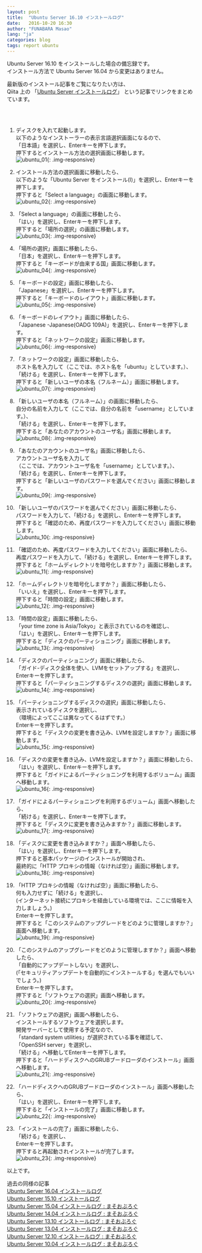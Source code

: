 ```yaml
---
layout: post
title:  "Ubuntu Server 16.10 インストールログ"
date:   2016-10-20 16:30
author: "FUNABARA Masao"
lang: "ja"
categories: blog
tags: report ubuntu
---
```


Ubuntu Server 16.10 をインストールした場合の備忘録です。  
インストール方法で Ubuntu Server 16.04 から変更はありません。

最新版のインストール記事をご覧になりたい方は、  
Qiita 上の 「[Ubuntu Server インストールログ](http://qiita.com/masoo/items/307f49d0606cabb90f93)」
という記事でリンクをまとめています。  

<br><br>

1. ディスクを入れて起動します。  
   以下のようなインストーラーの表示言語選択画面になるので、  
   「日本語」を選択し、Enterキーを押下します。  
   押下するとインストール方法の選択画面に移動します。  
   ![ubuntu_01](https://lh3.googleusercontent.com/1axRzzvYUxByS1Wi1z1wzdM-khqlKRlrY5XJ0i1I4ElN_R3eXkHmb61xW4KO0xSI-1ZnnRtj2hpp5KkTgaLuoiQk9pMZnK7G_3uwxnGhwpPlKKxSxFP-8UYQZZ093Gx1D1YIfRLJLyP4ZyjsjeQoLx1wET_Oj8x9fwoiwKu3981zYaPKKAU21rgBIDTzlEgHQYzFWCi4oulnWowc1cYCZJu42tuqjyXG9HmBBsdSpdKSz04VeRo3B041oWoTS6R5VgreOVRKFIlvUoMbVgLTVqIZYaL7mHUyqE1qRIaf7kqLS1zg93zO08qx5yqv2FmaQd3zrTnNwPRdR_1-ouqr0_iT601k_8XNxN6xMXTpRyMnNoynMvrQMPDPKCKlvDgJw7vjrxakbkBN-VIgoNLb3HwQILRVZ2WXtDqg3BCiMryBgnHbi6ANzMpFsjkdAvOJ9eCLzbqZQEnbVKtGHbm9QO4_WJK2wLcQbERHLwpABkR_asSXN0PLtokN4fY6ccrzQD6uh6Z0PQjM6Gekv1D7wQdS9N838KvAzpbXeP1BFHmDDKL0DqI039dOXdrntsAwfZ5V0iuk3ul14uTv_ZP0fTVlOX9ZjTCwW1wgtgNGETLWh63X=w400-h300-no){: .img-responsive}  
   
1. インストール方法の選択画面に移動したら、  
   以下のような「Ubuntu Server をインストール(I)」を選択し、Enterキーを押下します。  
   押下すると「Select a language」の画面に移動します。  
   ![ubuntu_02](https://lh3.googleusercontent.com/HZqKeUkm24ASSOEscEK2OD4MxVcDE3aatsdovaqGfHTJlqv9ud6vmyvw_4XpKj5J-C9mmoHTKgK-ELdveYnmHqlZjM1rgujJqT_9U1WFPkkhz6yItFgvfqWyKFpy3f_4N8Gm30b8dnM98n8NTyXo2TDPjfMMR43Vahs8L6HEV_mpBC_Jy82Z0YYjATHNHzFSHxbgii3IOwjv8oiD3ic4-QT8xFwB3h_KJ-1pLja3MiqzbFGd3sUaOj0kx4KEJ7R1AcKmh2_qBn0WjaQlpuk0eG8-Fa7QZFdr4_E_8Yq695lBBPu_NxMP1L6S93fyHuiXEuZd8GOOLl_WvFJeSI8Tx8U3-1X5acjRsB2LbcyvUtG2Sv5fK3O84Ewd3DXFAaeViN-UWEWscl7cp0QRXhV4JLiBDS2SyjdsNLzzpN__3DP4T0rYr9qePLCyG7aBeqjxx0ktZLbaSI84jLMHwZzpCLfKQGvkP1aF9HFOBdoDLCr6hocOBi7u8WgZumAzjc02ZYQSlRg-1IH62XNdkjwMhy_u3MImzT4zRFI0jSHlDi5VMGG5nJZPqnRrE_T9AryHB2Adnt6ljf4H3C8t8RLyvAKlGvAn0f-7aaSFJfYj9luW7aeU=w400-h300-no){: .img-responsive}  
   
1. 「Select a language」の画面に移動したら、  
   「はい」を選択し、Enterキーを押下します。  
   押下すると「場所の選択」の画面に移動します。  
   ![ubuntu_03](https://lh3.googleusercontent.com/Q2mWmoRLCNiFyWNXcooTqB0ostJI09RbxMMzSfgiU7Gf8vTTFJJ7nf6w69XqRurrgzvSwN81Dou0IKqK-AH4BWhtrHAhmx2kTYizNSwYRYiDAi10W6M-PUEL7FScR63Am-gmWiRIttSmz5thdFVrcoabuUjUe8Xt7tGnuQLOoVdmlqNv_JxJVaLMlKnoSvsoZZoeKR1oErCrZTOrHCOHeZlhCy0bLdg00dywEz7abbK2lXGxYJpLgO-2_dd4wkYnEN12xnnMdNxQ_hF9bjqRpLcPZkmfiDMbT4rSmVYLuZ3rtT-OgzGK7-8DbuoLO_CX4JYSWbDrcxgU5uMpnXktkQvIEi8mA_yKmk3SfPKtoquxm1XwAXrZBLPamMyDASRtChS02MlPv8FGffpUgOS2nYKvIMixL9aJNHeRxKExOp0VMCug6kooahtiBmInx5-Upe9yZoMyke_emfmg4CVq8riiimfIrwJ7e0xyephOQpRm_WAfWjRC7tSphuS4RDM9Hq1yVEprD6D2ByVry5DH4oQef1YSZzZolPC6ASkb0KbMTojWE0SZINXDGbJzR-lFUrCUIWWIZOdeZGJ19-HWEz5n_zycuryDHZgiBPmkYtiz5hzJ=w400-h300-no){: .img-responsive}  
   
1. 「場所の選択」画面に移動したら、  
   「日本」を選択し、Enterキーを押下します。  
   押下すると「キーボードが由来する国」画面に移動します。  
   ![ubuntu_04](https://lh3.googleusercontent.com/LiDScQk4KTZTf0FhWa1IMwkSWbDCIQppv_oWISj9P7Gdp49YAPe4om4EavZstjN0qCzXHOLvXDzPOyJ57eheMw8RVPEdiEb2RO-lOFzQqq4G_NdQnRThkUAGS-PmdhVDFNkTkmN3TJ2BN08PAiVZRq3w3fZusbHpNAJkiVyeTpyUVwQUgercseWwzufRa1BMuTWN6I1PzPIMGdhAPqcgWZ2sES-T5u6p_V90Qshj8eRdKaFCLTMXGYUZ9bOjBhAdOlqArV5LQhiESzMFduAvWjTdXz8pOOXn0RusVWARAqL0FuATkb_IYJX9_KwNkK2EXw22acu3Zmfr27uKzttCRpIrWMTkE3cl1TWK0cQ5inWJczdc19ecvY3yszTzLwxYGRPI5ZS71ENid6Z2nxiE_yXAHNkR-M-2JoglTennngg7Mr57F6nAs49YtzVNz0OVMB98S7bNXra7fosch0bBaKzGHEEDz3IRVaKX9uTDUZuDETkXIDh3UY_9K2m3mHRlI22kOExCcpgbxpMn_6Hbt49MOTzx2n9aGFfDAyL1ts_BLWJt4cg3wsmdOgraNtMd-kfE-o4X2kusv6EI-WpbxgBGTGtwVvSPY2HQ6TIjsuW_aFJB=w400-h300-no){: .img-responsive}  
   
1. 「キーボードの設定」画面に移動したら、  
   「Japanese」を選択し、Enterキーを押下します。  
   押下すると「キーボードのレイアウト」画面に移動します。  
   ![ubuntu_05](https://lh3.googleusercontent.com/FBcZdiaH5St1pwLkaTgxFFKSHQvceqAT2WXNjJioSwMWVKOkrvvnOYyrKcNtqV862vkJ4trFkp0BVWVfEI2iNIS8OHcipuCYV6rbp9p3zNK4pUnU9e6Gono9RtKBKUYcNusNIEpLYm4EzASFNsMBIxWe7Bby5xVLI7Rt55paNo1CGTqo9ZUbgAv7y3j40nqKcoz9GlbpJRx5Y1xgJ0BAwjBdUSF-NNwsjt92JoHrdtp4u13mCpO-D7r6-XOPaeCd2zs_yeQWlasXu-or0NWsf2CmJd8zj7D_FGqSu-MiReG73pBhEMo42DBdwrUCuU6NBIdmYH2NAGxpbwsoXPtaCy45DjThJ4OLDSC-B5EOlURrKgfzexAZI2lWKhkv_KSZGSPhy11BMl8zdI7FhFMNfkP13k6mYycbQ98zkMtRgRBi-w3m-w7hb81Vawx_f4BtUVwzJmWdiodHoIDGTI42qbsL9FAQq1F7GArsL0XmhtCuKGND5L_SdT-jrV8-232LDVOg5BO22Tn-qGp37GSekWurCmf8V4BKUZjUUCt3k8G3i8hTTyjc2KKBfs2kkr-k32oGzjYcq6dHe_SxxGS1nJE6bk_567vBUjg4aln6UAj4b1uN=w400-h300-no){: .img-responsive}  
   
1. 「キーボードのレイアウト」画面に移動したら、  
   「Japanese -Japanese(OADG 109A)」を選択し、Enterキーを押下します。  
   押下すると「ネットワークの設定」画面に移動します。  
   ![ubuntu_06](https://lh3.googleusercontent.com/5YFqWd7CY8AAlBRT89uZTDVOD-HoH9gHK3Giyu2hfw54Z9J08UyO91BcjOL4ZsVFBIdKc1wOVUgh2iZzM2d4HwQeA2iVmwAOB-bgA4uW35AuUoNCECBXwZAisPMTwfX0sDPJPdEXwHHj1NcW7hsL2LbSUQo37GEMq5a4yd7VUKv-UYHibQBMPQudGSYJEyhF7L8MdanaMRnoD-fbB6cwC94PVJ_9jWidoUcYuqPobKY9uPKh33rYDXjYL2bIGBjAyMsZhHr6jCf7GfsOGT7C-O7l8F8vgsK6QJ9JZHnOOy8Vn36XAIP7DVngvpIEkFwDb2RRSV4tdUl-6b1adD1xDNImy4SY-SW_bwhxF-6Aw9z16t6ZncPuOuUtcTcYdj2aBzAJtoOnqVe7g_RVLJndZzyxNEl9Xr540mx16ce0Il00l3g6W_IG3NS50aFz9-c_NmZ5f0BzouaLhkgFTVsy07kA622rfBYz8bq3z1Uj3DghuWwkbPzX_DKZNSTSyNHWT5JPAHBAC2UQrWzc5BYEzUOcck7bDvs658BiEBWz_AJeomQfGLNdfWvX1q4ohkwodrTwVgNjr7hoiVLwJlqi41nXYETOxW66jRPhLqES1e180o0t=w400-h300-no){: .img-responsive}  
   
1. 「ネットワークの設定」画面に移動したら、  
   ホスト名を入力して（ここでは、ホスト名を「ubuntu」としています。）、  
   「続ける」を選択し、Enterキーを押下します。  
   押下すると「新しいユーザの本名（フルネーム）」画面に移動します。  
   ![ubuntu_07](https://lh3.googleusercontent.com/uFc08M7ciAOkMfKG9v7dIi6T6Bv79x86PhjonyDCgJgysfeBjur7jPc1vUM_TG0Aq_7XNfbTPjV91r746Xhapc1TIZK6pBvQ1I_jtxwu1ThAF6g2xfepuKogXRvMJGHlVyZM7VpdTLYxFVp4ryBCWFSz_Hr8tkN55orYqtCdcnSG2XtndktblTipMPPql-_5Y-Z6CbokwlxJ3rVVvRR_XmCVihUB8YdMRQE55BXw4mHxpSxRSvoqw0HrBsmkr10LBPh_UdswUlp-CHDwH6LfHqfLWfqvPXbOdOSpZHsrEoGzQWo5MF-3PvTuuS5wB2fMqsPPIADAvCVF6bDI39m0Xd7ZOPFz1sRONCiknKEpgpDHygnpvHvQUlCN7xnH2_bw7ncD1NnUIzq4W_UgFwdT0cDV7pvGM38UFk8KpJfLGPsD7Jy1_DHZ3N0R2TG70CrZspP1exeyXLKoPOPSeszqwld_DleeDtllvb50nnJ5ca5VdZ8WXaa88sojntx2zp9CikqtRgb81wEJMLG824L4t3JZReuhT0GQ3vTnDwl77XjJK3jtwAKvrxOHqNVq1UQ5tSloJGFRhN3rAKuznTNkxExQYCHI_Kh_J-BPmRvdCZu9pCiG=w400-h300-no){: .img-responsive}  
   
1. 「新しいユーザの本名（フルネーム）」の画面に移動したら、  
   自分の名前を入力して（ここでは、自分の名前を「username」としています。）、  
   「続ける」を選択し、Enterキーを押下します。  
   押下すると「あなたのアカウントのユーザ名」画面に移動します。  
   ![ubuntu_08](https://lh3.googleusercontent.com/KtiIIwsBQAGaLXe_ypgiUOCkMbVkz-Ljwc1vNsZ1RdE_uV3cuX6C87zNexdkrFZS_xrb24CHhLMIzbqoML8dBE5t3zNyYV6vlRn2mQ7n0fjXqa03rybo-uZBo7stBOLJqoiEidbQL6eRNKFFZi53xH8v295i2vTyEvpP3cZiE6sxh_exOSza8xFbcPVGHW3ZC6J9kdxrgo3QBW1o8eTnK_oLCkafmeBHhG7QzBTHa0z5V_hSeBjAcKK61gkuNi3uYPjKV29bJ3ZQsxeLe7keBf0-mxeMQqbYzFWlx2K-sslbr7PWXdSabkncq5-U4Ft5cKOkyA_cD4ueJ_ss_w1H13ufYMDl6FRffOK1fQZJZqDeb0E_RvW3lj_KspXB8R9ZPgKA6OOaIaskXkory90XJUbBcJBaAJd9XWAkYv4_1TDOLAB5fgzYJx8Ft2BYAvWw2V81Rz4Xj7IzY-oSob0g81Mokh1V6BvM8rXTzBIVfpVHtTCOihqwwujcWsZeUyypxHC2aXsH4ntGiTwzjXjvb9cgv8FzP-Kc1leKXXKk2xY29pRsCQcX-D0l0VH0WNYPP11mPZy-AjosmmfCNX_4LbR3JI0f9Ahd_6g0kB-3ORpZp32q=w400-h300-no){: .img-responsive}  
   
1. 「あなたのアカウントのユーザ名」画面に移動したら、  
   アカウントユーザ名を入力して  
   （ここでは、アカウントユーザ名を「username」としています。）、  
   「続ける」を選択し、Enterキーを押下します。  
   押下すると「新しいユーザのパスワードを選んでください」画面に移動します。  
   ![ubuntu_09](https://lh3.googleusercontent.com/WUfXUEhyL4zcrO4Vp02tgwwNy_JDlRzSoqb7gGmq4h_bcoVhYQSmKMp7NPUbrZ_PTwcdYNaGEuhBtiapYALS1yerEXzg3R2GhZwdGWzDiTFNyK04eU3F6BpL4r2Nnfy3ZY19F0MU6Ttz3WClBoaCQUrDMHxgFuxWUes0-I8fGd-Z7FBw50u9G6TmzNdFSCHBkxD_O_LeAkN4NE8_U1PptebQVIZbIwaxH2PHvXGQGnOZ5tKVVCzygeXAa0XEd-DVGPqY3ImXy8BF2NqlKVfs5BKp31JkzhVER8tyhKIkXvgKja-7GJm9Aekv9IeIorwrXuBBLPMos9jl5yGLSC-l34GIhqtlDO1rKn6J9pZfHUvqk38Ejx_6BHe2e3wK76M93bKAX9gCQiXObbha2g8SM-6tD2TSuaCLFV5z1aBXdqXsb59FcFPA0AweXpqilDd4N7QkvsKTAO8ycfGCF-iT1_Agao3tZKyPtMusToP1QeKgZNBU5hjrsA2yVsZHc2of4YfYIwzZ8rHvaY-LpK7jaD0P7yX_37QHjxtymoPckRj0s4LBsS6miFGngMFJnkiJT-dkqCNoZGKOdrU7KR6Rg6ib-1nPgY1gwhRCuqHmAV7njZUQ=w400-h300-no){: .img-responsive}  
   
1. 「新しいユーザのパスワードを選んでください」画面に移動したら、  
   パスワードを入力して、「続ける」を選択し、Enterキーを押下します。  
   押下すると「確認のため、再度パスワードを入力してください」画面に移動します。  
   ![ubuntu_10](https://lh3.googleusercontent.com/8hmAlNlLEPi1diZplNJx88BjwxDOBbQ1W8SVe81dSATd3CIxTpSnuzorS8R8zoqhpcEALl49p3Ek6DQPiSdnm7c0WvcRXXAJmi47To4TGkP-1BlAwlZmNlRZU4RYnGZ0VaF103lmXpbKlI2py8PxBfr44T8ymys6cDxNVxiAp2b2PYvvOmcd77Iejro1TZPSi4JI4q6dLvMiqUeWfl3LUzk4S4BF1X1CWTHrN5VUArhusxSHHMxTeCFaFHRKStXXHWBGfzHgMWu-bdzlkzLPlOj54fSUW6ARwD6q2POzaw8jHSpjpkitlNyOXlgqo49FxBA6asd8CDvGyjIQT5hpjvBDCJ8qyE3sXf7FFpdTdNFPlctGCyBdY7_qSpBsgMwGAbXyV_M-NxgZwYykFKUZE8rgd3rk0Mmsqzop6uQ0ujkfueT0ZURC7c6fL_97GTRbGVyjkdLe_dMPNYeT1q8yAMX-e7V8uEZVu96uxv36BHSosvw6fIWf-eYzg2GxBU2fD1DWvkvIvIUISxrjMtOioeWP6r8k6gElUTG8nYYt5l83xCSxSXzU5hDKrOnktyYARdWS2u3kWYHTctNDEqw4Zz9a47OpdwvNIKLMc5ojxtEilGtH=w400-h300-no){: .img-responsive}  
   
1. 「確認のため、再度パスワードを入力してください」画面に移動したら、  
   再度パスワードを入力して、「続ける」を選択し、Enterキーを押下します。  
   押下すると「ホームディレクトリを暗号化しますか？」画面に移動します。  
   ![ubuntu_11](https://lh3.googleusercontent.com/ZWF7iSRbMYKPqfcfTyVkcWV0U-9ouTxlRd7thnijUUyFvmMRmx8AE7CZ92F5mtueiWs3QBr81VbBr1ZlCXSKXZ1Fb8NH4rakE-8c9EDeKNguPsG_MDzEoSwS7BOZGoO8b26_YroUYeZ2f3x6ERVnh-aRwbz0ZTPVFu2CeHztseneNBCPfU0fJQ5NLRz97ly62Sc8XWecaSjHZa8qoJwkPK4kBbBlcn41TI9FMhXUejfLxKA_pFa-9qduO2iER4nxNmIAKxFhcOtRFNUZ8zWjJ9yjemktj8Md9c2oMkzUyyFfeERdWf5gJWewnm9IMIOs-IRtXdyQ5Q74Ew8hrqLE3U9QvGVC3-TiOFNSlosReNlC-qAqCDdbJQ354qxo8ku_k2dj7wzM1ZTGKBAHwUqNLx16lMd1nW3Wr1v0ntrLNl6NhE_rMisNNp-iEBQmaKBET7GsOpP6A4gotfzenjFE8WHCOrlY5qIkQwLSvVU-ljv2J_L9X4Yf1r6bu6m2utfh8xSdlSeYHbzQzN_0TIcmr35KVk89wi0mnL68iDtWYA7zgGWieoYtLoJmqukdRXlNMIOtfwEiKkNBrosisWQXXr-QEuUjgfCaZ8hG-96WoAEPh1KW=w400-h300-no){: .img-responsive}  
   
1. 「ホームディレクトリを暗号化しますか？」画面に移動したら、  
   「いいえ」を選択し、Enterキーを押下します。  
   押下すると「時間の設定」画面に移動します。  
   ![ubuntu_12](https://lh3.googleusercontent.com/2v6O7EI0x3Nud2kY9KhXXY-1zWYBrGxDi5Mfpa_14QjQ9wxKCi2jWyilPb1i5R2eXo-XxUserwLbyMyADNwl6SUk35yciPINktwtzjz-1x7zwDGVDGezV9sqwPdStEHoBv4acZwEY6980w1XJVe5SUEcCh2Rpp5WJnX3zrDt6XOHurb5AH7uknXUJAUUGMM84bydQPseuPLF1ELrXpP0V1CDaR26xSs8E_Kjm6dIHWBBBBp3tDFTXNxWzOkCXAf3IplqZ2mzHEOyGEe8rSoVrkEkdMvZ85jgE2PltX6q6NneidK-xu_KoslulcjCKv_c4vWKhjEozpLKRybX3wsFIJEr8OJAH_7y16kyw_xL1EHOaqYUzCOru2vrYxVpya9o1gQfpJjW87porhQEq_HjVGvgXlRseEr5AscoULWRhCzkrO76n3GuRMZahQoi5fNbg3Fc9ipzVmwkrag5Y8vJt45vi4w15usV93-AwuS53K_DKE-66dDOg3E69Vvlp09i2XbXYvZUUYLHb0iVE4duzALiXRSYdn-3i-i-l7OS9Vj14PjZhr39JIM7OrnGTokWKWCpQt8RBNCQojrttRL8wqZKmQYvuDQotge6eIURZKkRD8K-=w400-h300-no){: .img-responsive}  
   
1. 「時間の設定」画面に移動したら、  
   「your time zone is Asia/Tokyo」と表示されているのを確認し、  
   「はい」を選択し、Enterキーを押下します。  
   押下すると「ディスクのパーティショニング」画面に移動します。  
   ![ubuntu_13](https://lh3.googleusercontent.com/f2mhCs3rbTxVgP9JQJeT9C06ZoochWVbUrH_Eb90ifw5Lx4xuiwD6H7ii-901aqa4HiUityHDOWTP-ODvA02OvX5pC17IbMZyzMTvz7eELISS5U5y1iE-mtgReptIwo6swxksPaexytdf1PFV3_rpYmg97-i3SHr1ztqI3dxM5IarEqsDaWqiVvv9B9RDb8CFRxAaP4aRnow1K4N_eqWh8TdYRWDM4Ywnn6V4L0LWdTA1pp5Ojdtxl6wM8snm10TPCke0LbdLDLQ5K5Qz5lQKffO3pdc0HURbQI8BLs_ivqo4HxUgubl6lQBsQpWPnxA92ViBch5EEyRkvnMoEMYKa7RpJiDK5T9858mQY5aXTQIuiC5gN8o-JU6-qEKh5VKzK_Pyr7SIcjGsafi3N6DdTQpkFeIuuukGKzO0xIYF046lxzAjdXHZwIvinwOSIBJOnBhtvsWyz5Y366JnJC7GRAbpRoP22mNDxN55c1pa48e6_mrRn7ql12Y__S4ZA6PfS2n2SI5p4FMV9QpFwsaZsES2d7zYq3zxXNZrM6x46byLGkYCPLk40eZrPXTWvO9GLDqY2d36RPchwbsH3J_7AJrzN_PyXoqxwDt6LD2VWe34AnZ=w400-h300-no){: .img-responsive}  
   
1. 「ディスクのパーティショニング」画面に移動したら、  
   「ガイド-ディスク全体を使い、LVMをセットアップする」を選択し、  
   Enterキーを押下します。  
   押下すると「パーティショニングするディスクの選択」画面に移動します。  
   ![ubuntu_14](https://lh3.googleusercontent.com/xdtiljooklsiH2caxMvEAZSvtKxhy39nv3OpX9Jrx-2M2fQFE0qjZdNt6zfLqBdsZ87sQtLDDSqcaYkmL-T38FSIa3UBYqJtQQVafv-WfPZ0i7WVSaUpz0oLGCn02uoVIuTz0kVDzATjnZaFb8NVMo0ac5ZwnU0eo53QyWawjas3tD_3Rop-LsQWHwT5qaRMrqKGspTXfNAMLfxuhDaAPsfatORyIYGb2KDbfZ67CnUO7PUkp9bD3xU7jHQhU5biXd6PS_JPLoN4LbcEIjEj-VtYWEgNUI-Iu2R3GieiUKxpQxlWHIIEvCat5dgM9r8HziGGoxohuiG_arehM7XibS_Tcue-PX-Cs6iWyfRejQRAv7biic_lcZnSJnqkqSDK6c_HalWG_Q2OIDtmfpyZ7tLnaXUn9NyvvZej6tsQi9ZJ9Ep8BTOB7QgGDRlZrbjdp1O7vpIHzYK8kVFOTAWgcw5Oz7cFopDNSN2hbaTtdf0TNk-rarTs_wLt7cHV_0fzHYagjdq9bescyWYExH2TQKgfzy_l2t-BJ0qesVS061feq9SiCGbFhD2tHFzA1ANF0eXJSYsqTgbNx1AIK3n9GoP6skB4cRVQ2s0hhMcKNu8j4ouH=w400-h300-no){: .img-responsive}  
   
1. 「パーティショニングするディスクの選択」画面に移動したら、  
   表示されているディスクを選択し、   
   （環境によってここは異なってくるはずです。）  
   Enterキーを押下します。  
   押下すると「ディスクの変更を書き込み、LVMを設定しますか？」画面に移動します。  
   ![ubuntu_15](https://lh3.googleusercontent.com/WY9KfSHKlaMgjqDS-xXIOop3rJkvFldIhgwXOuvzOy8EQQ4Trd89cyxCKWT3H3fm-Od1K8imGpUPdBj4H5pZqaXi42eBOFu_ygsSuRTJUGdsidTOKLoGrRUe-eY486qupoxvD9RpF_yhLIEpU3vTvF6ImdfEQNVZihOsK_gIK8RxVwjwDgP7IWiq77_hoA5Jdcqci2V0BNzCH74tLV5j6r8OOjbtva64gqHx-g94At3LHnN0r7PPOLPdqL3mrrCKcr7Dy5M6w1G6AUNVvkCFzi4sEczMjnWbGuXRjv3ttobNwQt1YnWzO-5jTv_Lk_XDxW-Ymy8X1v5kvqSdOZPeJoizUOwbZGSBefCKw1Y8HndM5_hoSpAUpAGU70o36mcpwzqIsIfUboMF4DPfmQ3jO1KfofWgh-PQqBnbK0K7SVn-qxGYRtRwWpwT563JB3MJdf0OM6zELrbAEIySaWL4uZzdVDFYsSgemI4NnICAFkO_uFUoqa9XfuWdIxUuxOhnsXfSy7E-gTvL4Uijo8Y88_UDNXMgrOkKsFiznZM6trrVYvUUoHa0Yg75UmGefowwK9zjQL_thRDirwwUHJEV1gFvUeFiYasIu9xubREBtneL4zVc=w400-h300-no){: .img-responsive}  
   
1. 「ディスクの変更を書き込み、LVMを設定しますか？」画面に移動したら、  
   「はい」を選択し、Enterキーを押下します。  
   押下すると「ガイドによるパーティショニングを利用するボリューム」画面へ移動します。  
   ![ubuntu_16](https://lh3.googleusercontent.com/1fZwE0ep1nCebHfWLhI-OLXOq5BslR40jDzyoBgQm3aG8cdzXDQkqvPfaGjo2HjJ01ezsb5R23MMiDyKHzVO5HNOU3mOicY67nPohEUobUjLWK55rIYbX7ipqlqh5oGKVPpX3UDgclTJ0gv9I6KLa0sXlRinQGAUJItwIr0mSWM6f0YZwkut-kN_8eo75PHqQyWPJ_CJlgcRLGzMl8NGR2ng0Sk_f_R9fH0qiZ0k-bPuLMNSIBooHiXpz7Q03d8fIhZ7ajFhWt74NuQEWxg72Owo7A5mHaf4UzHNrD9721eUEmomJ3uuzM2iCkhMhvPASJvWsM8dBwvRok2IwwLsN9JFpLhwLtzxtGP_cUckaGauy9ji-kTFvl0X6VdfS7LDrJwH--oaDddC9hsQZS38McOM87f9mbn6ST2r-0mS-pMtOv9YeuICa26SK4Bk0xW9xbNTD8UPqss3lNYS14y1_DgVLEhnkzTxFn8fghvf9m7luoi16wXYtSsHwyQdfEnSNkZnXvQC3EyVWe_wI-g07r3xbok1_7lXhKv7f3suv10OIZMqAqeZImHl7bxqPbnI7Fx7agzX84Jlo3hicbZEnXPYWNzwVsYyKPmdGTGqsSCRURoU=w400-h300-no){: .img-responsive}  
   
1. 「ガイドによるパーティショニングを利用するボリューム」画面へ移動したら、  
   「続ける」を選択し、Enterキーを押下します。  
   押下すると「ディスクに変更を書き込みますか？」画面に移動します。  
   ![ubuntu_17](https://lh3.googleusercontent.com/RON-DK89OgOWUVUUJkX3TBwoDhqJwLd803PnIJ8HC50BPJx9dZhIOMWasA1KLhkRzD92npTv6iIt-jSRxSeOm7izvu-KD5gBbOHC--YsS6H7xptHdMUouD_vtgkSzJfRuZcoqCGdYV4Uyi2nTx66cd06OevOlI9QhU-pg4NPsKM-p-TzJU2SIeFyp3Zqsccl-52Z7xUO573XDK6n4GX9x5SEinp0lE8wJbTEgrQKe9UM0R7GozWRuopNtD98_6hitylumItjTPjXNObUJ48l2J3m6rJzmKw2s7RZvaMlo-arJ3HCtX97WIHiQ6tm3uBdR8dUiNIIgQ04dMmiHlM2xyBpu-Tyl0n68alDEE977I2ySXQlZsvFPOe2CX8j6KcUsx4qEoQ_6oLIZ_yDmF_Awukt4NMstJOsmP1xFuDZMF1hEdeoVi2Abmy7X2dr3NlF0qwnAzRc22HswXRmmB5W0jGlZWRoS4wKHc0lPUj1oHezvsCWi9Kdz0vlIfpy1z7mMG257AmnjYdJxcbH1FlzRsfFrxUg5uEnUKjTNPPga5wWbWMZB3ppYuqKU3iR7aY3wmgYFDI2u14K_EFxZ_Z7rQ1ec88glKPwxm_5tnH9Zxf1lV1F=w400-h300-no){: .img-responsive}  
   
1. 「ディスクに変更を書き込みますか？」画面へ移動したら、  
   「はい」を選択し、Enterキーを押下します。  
   押下すると基本パッケージのインストールが開始され、  
   最終的に「HTTP プロキシの情報（なければ空）」画面に移動します。  
   ![ubuntu_18](https://lh3.googleusercontent.com/03XU070f5O3ggPh7Mx0sSr2cBRCV7xtd6txBOhV_vdBghUkm6XtXdP-DRL2G5jmO2QT7qJWsDEWlVH0_P9f4uFN8be_LugQ0h687bDduKBGSouo-T8Fnzu5uP5NlulQmS2wDf05KNr81Eeb2Pe7nysyQAZtbZUMkXR7XO1mn0k-HdmKN2257-QZlPynPtPqxKhLLVi5_uKjoFK-vBE2c_Oq9-uVpAwQ9NLb9-wlbuY0QfMuKJa3vZt-P0WpVFiBG0gHbTLrbqd0zMwWaePhdDVrbJWULIt5hcMOsmhay_tdqi0H_83SFiBJHl4pHu6HKHa22NPdGoU5OpNw5PJacptnZLbUg4-XSkdizGS-K0jLML3vdk1V_bS7K4WlxL3OLaydeJ4bJYxFF5ZKb1_qQZ4NrKkzeyVXTWFTp7Qeh4wXzMqgymPMn2DnWLmpeMsPUG_w4igjZh5oF7l2u4yRUgTX1uD6O0kV68lbmiCn5YnW_o_mdAiYhqBLKX2Q-DQXYF-iTXdJUEUhIonD9B8pVZ_A72K5MVJKyY-KChL5Gi9pyJSSYlly-IgEnzDFCxUknuVNUuOngxYyyO0GfixGqXiOxSECR-yASZQC8MmpD8jhYqJOt=w400-h300-no){: .img-responsive}  
   
1. 「HTTP プロキシの情報（なければ空）」画面に移動したら、  
   何も入力せずに「続ける」を選択し、  
   (インターネット接続にプロキシを経由している環境では、ここに情報を入力しましょう。)    
   Enterキーを押下します。  
   押下すると「このシステムのアップグレードをどのように管理しますか？」画面へ移動します。  
   ![ubuntu_19](https://lh3.googleusercontent.com/03RQT-0XFic2nJ9rVY_Mc1CqNdppnKVsBeesgmGgJCHMLAV07s-UT9LS2-_VULxkDuJgaHL_HERjBvwLVFuIfhhQAE7GPA_GAIrrPbkWwf2pDhi520XmVh55K_qhvoJCHAZr5brN3SOPOmeWgZ7TfDGohxwFa8yKglcPOG4PhXeECsBpSNKDL_4304F3FuQnkA1bJFiAlzp00LRl02gCk47IJQCvkOWKDqQS7PPm9SjNydyXU0aujGiuIlpjRJsM0ja3MWYrJjrpKpt0667KbLnbbzoed04POT5Hqy5j6ox8ZqnbsuYFWbI2GpIStnsRazxa_87FOejTmAHCzkG3h174KweaMder5RMEJ40JhxPNK4rfM0yx0bHv0C7dal9KS-bsOZXmMigqVExZdK2mcxAq4GT-71p0dKW16eDis49ahkwHZfEqGSVPSAn4o9RV1VlRaUaLVLp0LuyXcqLYOjwYupX4SPyu6sMez4bb7-chqzAzmcTIyP10OcSq8x3lk7lcVAAgoioickCYfjjctyIDTUgidFgK1K8Exv42LBy5O1et55BOiQ6yDNRHA5owswhBZQ78ypIJssP8fINXWbLJ1nWIJ8QU3UvD30EZ7JmLP8gF=w400-h300-no){: .img-responsive}  
   
1. 「このシステムのアップグレードをどのように管理しますか？」画面へ移動したら、  
   「自動的にアップデートしない」を選択し、  
   (「セキュリティアップデートを自動的にインストールする」を選んでもいいでしょう。)  
   Enterキーを押下します。  
   押下すると「ソフトウェアの選択」画面へ移動します。  
   ![ubuntu_20](https://lh3.googleusercontent.com/6KuWJ39za9CV7HOOd5AsdO2Ii4Ar01xCTR6x8YnrckF9S_SfyIKAffofhhheHVleVVEmihinWl9pcyjYd-SF1J2vsDxBSfppA-kSZcvX0Ip4BXHZi34rlDze9XxOr5VnvsC6bOcrqJUrZEP93kF_f-zbNcw7U72HACLyhqigZ8PdWAU_3u8l03KWXujro8bB_zEftCQSFbynlphiWCUhy91Q_V1-l6qFzU-1uazZJZkXpK0IaHagG8d7ekIexVHPtvsIfpR8WO2tb0-SBauZX-UfyHT46_ShFk3jmCWyKfuS5im32oqePpNJbY9VG2uKEXxMpOsTFyx1hR4BLxXnjh10KjOsiiXDRSlCau3VonnsgSYNPY10FkD8JbX_5TM7KLaQHJL8_U70X1JCcZ7sh1UHWe52M0Pl0rlNfr5IesEanq-8mUbM7j_3kff2QrmK6lVELs7Dr3abX39HyQTovZ22GL_QRazvPM2FVEpeMc2EZOsgEyphePy464Qo79Dtjeo14c-uFf6NI1j6wj85W7iW0ToAnWu7lVIlck4zK738c5eKsGh4iy15K2HuqNMImj4W0CtZAzNDmbmr3CaSWn26ZpKhyzW_qW9T3iYmdPPeM3gn=w400-h300-no){: .img-responsive}  
   
1. 「ソフトウェアの選択」画面へ移動したら、  
   インストールするソフトウェアを選択します。  
   開発サーバーとして使用する予定なので、  
   「standard system utilities」が選択されている事を確認して、  
   「OpenSSH server」を選択し、  
   「続ける」へ移動してEnterキーを押下します。  
   押下すると「ハードディスクへのGRUBブードローダのインストール」画面へ移動します。  
   ![ubuntu_21](https://lh3.googleusercontent.com/FvOyAZIJd_vHnD4E9_MVYCZXAjUH051c2yYys3Tk6J2Tp0es_ND5aGm1M5nyGl687OwWaJsQAqeaEUkHzw745nmyPfJggc-ri_AKhDDPcjKopOLYMFqej99e4kGfearA4nZBgYNsaJ4_a8jUCffzRWCoktmhcrH4BuYxCBLpAa6_SFy-LddpF-O5_lslusDTzZ_9GmFLEiPmr6KYDiyjLjpnXX6Ci_PKffVdQGZ_VwNQbv4l4TbV3bLb-zlHb2qvM6BVeZSTcQB9e7bZQxVNSMrHxIBKdZxEqRKhlEW3fUKxqoQoP9NpsD4zENAro8h10GqDVXgVIbKAcHhQDtQhsguJ6Pk8XQLgdGNfp6Yv4RQeAvfgBQJ7lisOjbIz4zgV0lFJWMsUVp82k6KZA5ixrfDWDHjyg0nCjMyhdCEh9T7D9XyoEp3FItBvSFMCxTanR0kVu6KL66dr8SmE98Gx7_dUBoYXDfQK5h8HHJ5fAwUZ0JfLTJwIXy__SLFkKyHguczZ7_xotUlOKtMblOxOHojRmZhHKNSpPDxJGdD6M5gkH0BBmWkJ4zir1lODB3TjdT0DOJVRGdU-cWbyL_3IeAdlPaW9NO3xwaSAqxKG4_lXWEhX=w400-h300-no){: .img-responsive}  
   
1. 「ハードディスクへのGRUBブードローダのインストール」画面へ移動したら、  
   「はい」を選択し、Enterキーを押下します。  
   押下すると「インストールの完了」画面に移動します。  
   ![ubuntu_22](https://lh3.googleusercontent.com/uHu9O1-3cI5ZNkyLROucu3oQlezWYLOMk9EWyv_JPXB46W_VXNIGDkt7C2I_Ekg9xt7kKpDN0sMyzPG1SdozWK8KWL8x42KgdJv3VWFo8JBHR2EEc4x-ps2TDRKGv2KJk2iynyf_E6j0O755Y9fb0iMBLbN2PQyOEX1MkYv_w208B4t9H612aX51oCXqokGLlvGfxDmnpXyMu9Kw0mOGY4K_y067BR_k-HwpxGG6KPJtQ7eeeBDjqnmF0R4W6O1wj_0JrHlET5pyUv999d3MVMisrhiDq6Nb45PRe7tQJ8yi6PuU2bLJ2ezAmOcpWF-TYRygnv_GPEbGSwYB9gR5xuNXyVWRdFsG7O9uH2B6K9BVPXDRdkgNpbi-j3TslXkNfqkBNyrUJidqYwPgOn7RMThhJa1P-0WwZefKxXpXEXrnOCrrQ-oIgQbO0-hecdckIwiWMSAQLdfrV9R8ccOTWOtryA7rCjb1zwBsTUc4m02eLeedd7JYpzJgvNvrbmXglCu7X0II6FxZ6xTko39e6FUpDasP0LUJGAr_Dh_qMDNtjebNclCiE64qfhO7d4zFLjFZcwb0woj3QhuQgI_U7wJoGfy4kuWAQKOt7VE9-lLnZFcl=w400-h300-no){: .img-responsive}  
   
1. 「インストールの完了」画面に移動したら、  
   「続ける」を選択し、  
   Enterキーを押下します。  
   押下すると再起動されインストールが完了します。  
   ![ubuntu_23](https://lh3.googleusercontent.com/LVOzkz0HDECHu54YvabMZyJbDLrmef5oWCVK9ucA4Krbxga5aYzRp25PokUPOdukb6IWvdKk_Srxh7__zktrhD2lO-gzJFcbBYguXHSiVVH0GHlE8A7Hf_nT5dOI3vO9o1WdAiCxjcjjgGWRKbi8v7cNQoC1Ebsg4uKOcwpTvioCA9MzlaTcJyB5NCNPwvPJ-VKBLz2dYUSTL9BF6ayi-pKQB_uCYjTGMbaBk8YsJ453JnF6K8kJVE7R2J5hZlPHoUzYEVJa1drhsb2Tp9ipcg7SJwJpdbjphHOo_KY0BUa9kmYlxqHI8mZERidZBJQohWJG_pf0cDdH0J0LYNL5fp9fIKdqpL3QUSJHL1VsmnSvpresa0uWkhbEHRj7EcnqBOI0-cBxLk5ehheryZnqIrkV3ZLBGjlaTnaO6iqudZxrckYe593abkwj8lksEETC5Ny_1pyCYZYLHno7oVkKoRVvzNqY-el-xOomSEMl2wtxXDm2-b9YpQdvkU6ZcRC6P0PdKFJiEyCRV6UsmRv6ugTlCL7NdhKzgo0hVmysjXqEWc0pl1er96c4qDufhW4CwZX_8hH0iI1KjVqulsnhIOAetwIwW6a6Oi9GBjjE7u0uOyCr=w400-h300-no){: .img-responsive}  
   
以上です。  

過去の同様の記事  
[Ubuntu Server 16.04 インストールログ](/blog/2016/04/24/install-log-ubuntu-server-1604.html)  
[Ubuntu Server 15.10 インストールログ](/blog/2015/10/27/ubuntu-install-log.html)  
[Ubuntu Server 15.04 インストールログ : まそおぶろぐ](http://masoojp.blogspot.jp/2015/06/ubuntu-server-1504.html)  
[Ubuntu Server 14.04 インストールログ : まそおぶろぐ](http://masoojp.blogspot.jp/2014/06/ubuntu-server-1404.html)  
[Ubuntu Server 13.10 インストールログ : まそおぶろぐ](http://masoojp.blogspot.jp/2014/03/ubuntu-server-1310.html)  
[Ubuntu Server 13.04 インストールログ : まそおぶろぐ](http://masoojp.blogspot.jp/2013/05/ubuntu-server-1304.html)  
[Ubuntu Server 12.10 インストールログ : まそおぶろぐ](http://masoojp.blogspot.jp/2013/01/ubuntu-server-1210.html)  
[Ubuntu Server 10.04 インストールログ : まそおぶろぐ](http://masoojp.blogspot.jp/2012/01/ubuntu-1004.html)  
